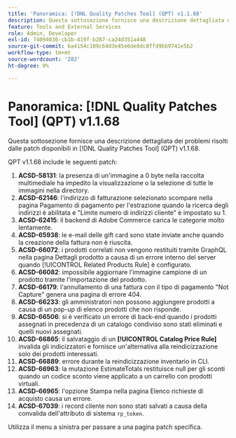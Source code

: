 ```yaml
---
title: 'Panoramica: [!DNL Quality Patches Tool] (QPT) v1.1.68'
description: Questa sottosezione fornisce una descrizione dettagliata dei problemi risolti dalle patch disponibili in  [!DNL Quality Patches Tool] (QPT) v1.1.68.
feature: Tools and External Services
role: Admin, Developer
exl-id: 74094036-cb1b-419f-b287-ca24d351a448
source-git-commit: ba4154c109c64d3e45e6de8dc8ffd9bb9741e5b2
workflow-type: tm+mt
source-wordcount: '282'
ht-degree: 0%

---
```


# Panoramica: [!DNL Quality Patches Tool] (QPT) v1.1.68

Questa sottosezione fornisce una descrizione dettagliata dei problemi risolti dalle patch disponibili in [!DNL Quality Patches Tool] (QPT) v1.1.68.

QPT v1.1.68 include le seguenti patch:
1. **ACSD-58131**: la presenza di un&#39;immagine a 0 byte nella raccolta multimediale ha impedito la visualizzazione o la selezione di tutte le immagini nella directory.
1. **ACSD-62146**: l&#39;indirizzo di fatturazione selezionato scompare nella pagina Pagamento di pagamento per l&#39;estrazione quando la ricerca degli indirizzi è abilitata e &quot;Limite numero di indirizzi cliente&quot; è impostato su 1.
1. **ACSD-62415**: il backend di Adobe Commerce carica le categorie molto lentamente.
1. **ACSD-65938**: le e-mail delle gift card sono state inviate anche quando la creazione della fattura non è riuscita.
1. **ACSD-66072**: i prodotti correlati non vengono restituiti tramite GraphQL nella pagina Dettagli prodotto a causa di un errore interno del server quando [!UICONTROL Related Products Rule] è configurato.
1. **ACSD-66082**: impossibile aggiornare l&#39;immagine campione di un prodotto tramite l&#39;importazione del prodotto.
1. **ACSD-66179**: l&#39;annullamento di una fattura con il tipo di pagamento &quot;Not Capture&quot; genera una pagina di errore 404.
1. **ACSD-66233**: gli amministratori non possono aggiungere prodotti a causa di un pop-up di elenco prodotti che non risponde.
1. **ACSD-66506**: si è verificato un errore di back-end quando i prodotti assegnati in precedenza di un catalogo condiviso sono stati eliminati e quelli nuovi assegnati.
1. **ACSD-66865**: il salvataggio di un **[!UICONTROL Catalog Price Rule]** invalida gli indicizzatori e fornisce un&#39;alternativa alla reindicizzazione solo dei prodotti interessati.
1. **ACSD-66889**: errore durante la reindicizzazione inventario in CLI.
1. **ACSD-66963**: la mutazione EstimateTotals restituisce null per gli sconti quando un codice sconto viene applicato a un carrello con prodotti virtuali.
1. **ACSD-66965**: l&#39;opzione Stampa nella pagina Elenco richieste di acquisto causa un errore.
1. **ACSD-67039**: i record cliente non sono stati salvati a causa della convalida dell&#39;attributo di sistema `rp_token`.

Utilizza il menu a sinistra per passare a una pagina patch specifica.

